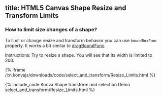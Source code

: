 title: HTML5 Canvas Shape Resize and Transform Limits
---

### How to limit size changes of a shape?

To limit or change resize and transform behavior you can use `boundBoxFunc` property.
It works a bit similar to [dragBoundFunc](/docs/drag_and_drop/Simple_Drag_Bounds.html).

Instructions: Try to resize a shape. You will see that its width is limited to 200.

{% iframe /cn.konvajs/downloads/code/select_and_transform/Resize_Limits.html %}

{% include_code Konva Shape transform and selection Demo select_and_transform/Resize_Limits.html %}